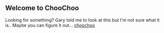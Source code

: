 ## Welcome to ChooChoo

Looking for something? Gary told me to look at this but I'm not sure what it is.. Maybe you can figure it out...
[choochoo](https://ev0x.github.io/choochoo/choochoo.pdf)
